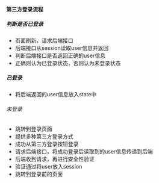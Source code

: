 #### 第三方登录流程

##### 判断是否已登录
- 页面刷新，请求后端接口
- 后端接口从session读取user信息并返回
- 判断后端接口是否返回正确的user信息
- 正确则认为已登录状态，否则认为未登录状态

##### 已登录
- 将后端返回的user信息放入state中

###### 未登录
- 跳转到登录页面
- 提供多种第三方登录方式
- 成功从第三方登录按钮登录
- 请求后端接口，将成功登录后读取到的user信息传递到后端
- 后端收到请求，再进行安全性验证
- 验证通过将user放入session
- 跳转到登录前的页面
